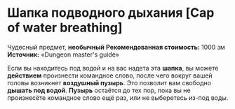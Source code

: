 # Шапка подводного дыхания [Cap of water breathing]

Чудесный предмет, **необычный**
**Рекомендованная стоимость:** 1000 зм
**Источник:** «Dungeon master's guide»

Если вы находитесь под водой и на вас надета эта **шапка**, вы можете **действием** произнести командное слово, после чего вокруг вашей головы возникнет **воздушный пузырь**. Это позволит вам свободно **дышать под водой**. **Пузырь** остаётся до тех пор, пока вы не произнесёте командное слово ещё раз, или не выберетесь из-под воды.